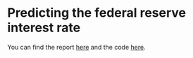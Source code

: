 # Predicting the federal reserve interest rate

You can find the report [here](Final-Report.pdf) and the code [here](analysis.py).
